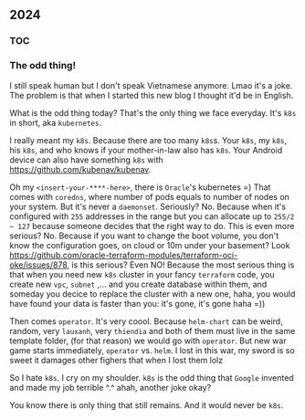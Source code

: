## 2024

### TOC

### The odd thing!

I still speak human but I don't speak Vietnamese anymore. Lmao it's a joke.
The problem is that when I started this new blog I thought it'd be in English.

What is the odd thing today? That's the only thing we face everyday.
It's `k8s` in short, aka `kubernetes`.

I really meant my `k8s`. Because there are too many `k8s`s.
Your `k8s`, my `k8s`, his `k8s`, and who knows if your mother-in-law also has `k8s`.
Your Android device can also have something `k8s` with https://github.com/kubenav/kubenav.

Oh my `<insert-your-****-here>`, there is `Oracle`'s kubernetes =)
That comes with `coredns`, where number of pods equals to number of nodes
on your system. But it's never a `daemonset`. Seriously? No. Because when
it's configured with `255` addresses in the range but you can allocate up to
`255/2 ~ 127` because someone decides that the right way to do. This is even
more serious? No. Because if you want to change the boot volume, you don't know
the configuration goes, on cloud or 10m under your basement?
Look https://github.com/oracle-terraform-modules/terraform-oci-oke/issues/878,
is this serious? Even NO! Because the most serious thing is that when you
need new `k8s` cluster in your fancy `terraform` code, you create new `vpc`,
`subnet` ,... and you create database within them, and someday you decice
to replace the cluster with a new one, haha, you would have found your data
is faster than you: it's gone, it's gone haha =))

Then comes `operator`. It's very coool. Because `helm-chart` can be weird,
random, very `lauxanh`, very `thiendia` and both of them must live in
the same template folder, (for that reason) we would go with `operator`.
But new war game starts immediately, `operator` vs. `helm`.
I lost in this war, my sword is so sweet it damages other fighers
that when I lost them lolz

So I hate `k8s`. I cry on my shoulder. `k8s` is the odd thing
that `Google` invented and made my job terrible ^.^ ahah, another joke okay?

You know there is only thing that still remains. And it would never be `k8s`.
